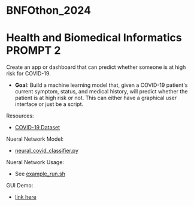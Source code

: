 # BNFOthon_2024
# Health and Biomedical Informatics PROMPT 2
Create an app or dashboard that can predict whether someone is at high
risk for COVID-19.
- **Goal**: Build a machine learning model that, given a COVID-19 patient's current
symptom, status, and medical history, will predict whether the patient is at high
risk or not. This can either have a graphical user interface or just be a script.

Resources:
- [COVID-19 Dataset](https://www.kaggle.com/datasets/meirnizri/covid19-dataset)

Nueral Network Model:
- [neural_covid_classifier.py](./neural_covid_classifier.py)

Nueral Network Usage:
- See [example_run.sh](./example_run.sh)

GUI Demo:
- [link here](https://replit.com/@fanusr/BNFOthon2024?s=app)
